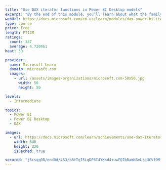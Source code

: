 ```yaml
---
title: "Use DAX iterator functions in Power BI Desktop models"
excerpt: "By the end of this module, you’ll learn about what the family of iterator functions can do and how to use them in your DAX calculations. Calculations will include custom summarizations, ranking, and concatenation."
webUrl: https://docs.microsoft.com/en-us/learn/modules/dax-power-bi-iterator-functions/
type: course
price: Free
length: PT12M
ratings:
  count: 347
  average: 4.720461
heat: 53

provider:
  name: Microsoft Learn
  domain: microsoft.com
  images:
    - url: /assets/images/organizations/microsoft.com-50x50.jpg
      width: 50
      height: 50

levels:
  - Intermediate

topics:
  - Power BI
  - Power BI Desktop
  - DAX

images:
  - url: https://docs.microsoft.com/learn/achievements/use-dax-iterator-functions-power-bi-desktop-social.png
    width: 640
    height: 320
    isCached: true

secured: "j5csqq0B/end0d/4S3/b8tTgI5LqDP6I4YKsd4+uwFQIbBamN8xLzgUCVf9MfUKtUqp6TLx5o6Voo4t8RgIbYPdL2MgFZijFkGWobXIE0O/0R+ij6PtdrltltOOFhqaqZBLDssRwFuIE7VJGAJ/VhEcwo4VAJ7WiLrCyjoR7zCp/fpAbyE2XbTiSZVgCNJdOReybnkdDB35RznPWPAnDC4LlGio5d/nDTQmzkWaur0i/MJqhJ21CI73FgO7ER4eaBSIeXXzAUFxL70nRfcWcr4D324KUWM8KVTQzNQ4XVGjx6wWIwUGYeI05bCFTeHssZhh/arVq07XQlgdNn1OXZg5USyDuHmeCskJkquAZkuXW/jj8Jq7eeavY2LhIf41ysURiifZnQ4+Dsf0hFmCRtqLWdXKPUcIvIre0n82BQck=;75JIvDrIHkfWo9S37IZnfg=="
---
```


